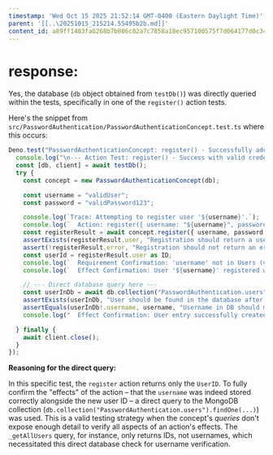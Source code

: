 ```yaml
---
timestamp: 'Wed Oct 15 2025 21:52:14 GMT-0400 (Eastern Daylight Time)'
parent: '[[..\20251015_215214.55495b2b.md]]'
content_id: a89ff1483fa6268b7b086c82a7c7858a18ec957100575f7d064177d0c34213e1
---
```


# response:

Yes, the database (`db` object obtained from `testDb()`) was directly queried within the tests, specifically in one of the `register()` action tests.

Here's the snippet from `src/PasswordAuthentication/PasswordAuthenticationConcept.test.ts` where this occurs:

```typescript
Deno.test("PasswordAuthenticationConcept: register() - Successfully adds user with valid credentials (effects)", async () => {
  console.log("\n--- Action Test: register() - Success with valid credentials ---");
  const [db, client] = await testDb();
  try {
    const concept = new PasswordAuthenticationConcept(db);

    const username = "validUser";
    const password = "validPassword123";

    console.log(`Trace: Attempting to register user '${username}'.`);
    console.log(`  Action: register({ username: "${username}", password: "..." })`);
    const registerResult = await concept.register({ username, password });
    assertExists(registerResult.user, "Registration should return a user ID.");
    assert(!registerResult.error, "Registration should not return an error.");
    const userId = registerResult.user as ID;
    console.log(`  Requirement Confirmation: 'username' not in Users (verified by prior non-existence in a fresh DB), username/password length valid.`);
    console.log(`  Effect Confirmation: User '${username}' registered with ID: ${userId}.`);

    // --- Direct database query here ---
    const userInDb = await db.collection("PasswordAuthentication.users").findOne({ _id: userId });
    assertExists(userInDb, "User should be found in the database after registration.");
    assertEquals(userInDb!.username, username, "Username in DB should match the registered username.");
    console.log("  Effect Confirmation: User entry successfully created and found in the database with correct username.");

  } finally {
    await client.close();
  }
});
```

**Reasoning for the direct query:**

In this specific test, the `register` action returns only the `UserID`. To fully confirm the "effects" of the action – that the `username` was indeed stored correctly alongside the new user ID – a direct query to the MongoDB collection (`db.collection("PasswordAuthentication.users").findOne(...)`) was used. This is a valid testing strategy when the concept's *queries* don't expose enough detail to verify all aspects of an action's effects. The `_getAllUsers` query, for instance, only returns IDs, not usernames, which necessitated this direct database check for username verification.
